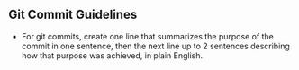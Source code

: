 ## Git Commit Guidelines
- For git commits, create one line that summarizes the purpose of the commit in one sentence, then the next line up to 2 sentences describing how that purpose was achieved, in plain English.